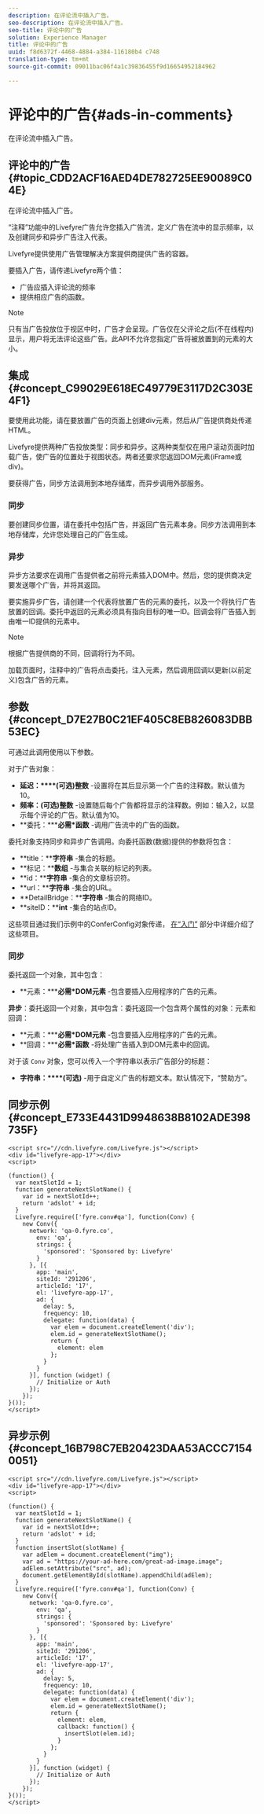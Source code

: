 ```yaml
---
description: 在评论流中插入广告。
seo-description: 在评论流中插入广告。
seo-title: 评论中的广告
solution: Experience Manager
title: 评论中的广告
uuid: f8d6372f-4468-4884-a384-116180b4 c748
translation-type: tm+mt
source-git-commit: 09011bac06f4a1c39836455f9d16654952184962

---
```



# 评论中的广告{#ads-in-comments}

在评论流中插入广告。

## 评论中的广告 {#topic_CDD2ACF16AED4DE782725EE90089C04E}

在评论流中插入广告。

“注释”功能中的Livefyre广告允许您插入广告流，定义广告在流中的显示频率，以及创建同步和异步广告注入代表。

Livefyre提供使用广告管理解决方案提供商提供广告的容器。

要插入广告，请传递Livefyre两个值：

* 广告应插入评论流的频率
* 提供相应广告的函数。

>[!NOTE]
>
>只有当广告投放位于视区中时，广告才会呈现。广告仅在父评论之后(不在线程内)显示，用户将无法评论这些广告。此API不允许您指定广告将被放置到的元素的大小。

## 集成 {#concept_C99029E618EC49779E3117D2C303E4F1}

要使用此功能，请在要放置广告的页面上创建div元素，然后从广告提供商处传递HTML。

Livefyre提供两种广告投放类型：同步和异步。这两种类型仅在用户滚动页面时加载广告，使广告的位置处于视图状态。两者还要求您返回DOM元素(iFrame或div)。

要获得广告，同步方法调用到本地存储库，而异步调用外部服务。

### 同步

要创建同步位置，请在委托中包括广告，并返回广告元素本身。同步方法调用到本地存储库，允许您处理自己的广告生成。

### 异步

异步方法要求在调用广告提供者之前将元素插入DOM中。然后，您的提供商决定要发送哪个广告，并将其返回。

要实施异步广告，请创建一个代表将放置广告的元素的委托，以及一个将执行广告放置的回调。委托中返回的元素必须具有指向目标的唯一ID。回调会将广告插入到由唯一ID提供的元素中。

>[!NOTE]
>
>根据广告提供商的不同，回调将行为不同。

加载页面时，注释中的广告将点击委托，注入元素，然后调用回调以更新(以前定义)包含广告的元素。

## 参数 {#concept_D7E27B0C21EF405C8EB826083DBB53EC}

可通过此调用使用以下参数。

对于广告对象：

* **延迟：****(可选)整数** -设置将在其后显示第一个广告的注释数。默认值为10。
* **频率：(可选)整数** -设置随后每个广告都将显示的注释数。例如：输入2，以显示每个评论的广告。默认值为10。
* **委托：*****必需*函数** -调用广告流中的广告的函数。

委托对象支持同步和异步广告调用。向委托函数(数据)提供的参数将包含：

* **title：****字符串** -集合的标题。
* **标记：****数组** -与集合关联的标记的列表。
* **id：****字符串** -集合的文章标识符。
* **url：****字符串** -集合的URL。
* **DetailBridge：****字符串** -集合的网络ID。
* **siteID：****int** -集合的站点ID。

这些项目通过我们示例中的ConferConfig对象传递， [在“入门”](/help/implementation/c-app-integrations/c-comments-integration/c-comments-integration.md#section_656AAC97903F485084650269A6C7EBCE) 部分中详细介绍了这些项目。

### 同步

委托返回一个对象，其中包含：

* **元素：*****必需*DOM元素** -包含要插入应用程序的广告的元素。

**异步**：委托返回一个对象，其中包含：委托返回一个包含两个属性的对象：元素和回调：

* **元素：*****必需*DOM元素** -包含要插入应用程序的广告的元素。
* **回调：*****必需*函数** -将处理广告插入到DOM元素中的回调。

对于该 `Conv` 对象，您可以传入一个字符串以表示广告部分的标题：

* **字符串：****(可选)** -用于自定义广告的标题文本。默认情况下，“赞助方”。

## 同步示例 {#concept_E733E4431D9948638B8102ADE398735F}

```
<script src="//cdn.livefyre.com/Livefyre.js"></script> 
<div id="livefyre-app-17"></div> 
<script> 
  
(function() { 
  var nextSlotId = 1; 
  function generateNextSlotName() { 
    var id = nextSlotId++; 
    return 'adslot' + id; 
  } 
  Livefyre.require(['fyre.conv#qa'], function(Conv) { 
    new Conv({ 
      network: 'qa-0.fyre.co', 
        env: 'qa', 
        strings: { 
          'sponsored': 'Sponsored by: Livefyre' 
        } 
      }, [{ 
        app: 'main', 
        siteId: '291206', 
        articleId: '17', 
        el: 'livefyre-app-17', 
        ad: { 
          delay: 5, 
          frequency: 10, 
          delegate: function(data) { 
            var elem = document.createElement('div'); 
            elem.id = generateNextSlotName(); 
            return { 
              element: elem 
            }; 
          } 
        } 
      }], function (widget) { 
        // Initialize or Auth 
      }); 
    }); 
}()); 
</script>
```

## 异步示例 {#concept_16B798C7EB20423DAA53ACCC71540051}

```
<script src="//cdn.livefyre.com/Livefyre.js"></script> 
<div id="livefyre-app-17"></div> 
<script> 
  
(function() { 
  var nextSlotId = 1; 
  function generateNextSlotName() { 
    var id = nextSlotId++; 
    return 'adslot' + id; 
  } 
  function insertSlot(slotName) { 
    var adElem = document.createElement("img"); 
    var ad = "https://your-ad-here.com/great-ad-image.image"; 
    adElem.setAttribute("src", ad); 
    document.getElementById(slotName).appendChild(adElem); 
  } 
  Livefyre.require(['fyre.conv#qa'], function(Conv) { 
    new Conv({ 
      network: 'qa-0.fyre.co', 
        env: 'qa', 
        strings: { 
          'sponsored': 'Sponsored by: Livefyre' 
        } 
      }, [{ 
        app: 'main', 
        siteId: '291206', 
        articleId: '17', 
        el: 'livefyre-app-17', 
        ad: { 
          delay: 5, 
          frequency: 10, 
          delegate: function(data) { 
            var elem = document.createElement('div'); 
            elem.id = generateNextSlotName(); 
            return { 
              element: elem, 
              callback: function() { 
                insertSlot(elem.id); 
              } 
            }; 
          } 
        } 
      }], function (widget) { 
        // Initialize or Auth 
      }); 
    }); 
}()); 
</script>
```

